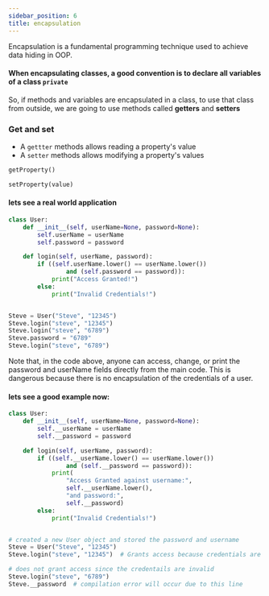 ```yaml
---
sidebar_position: 6
title: encapsulation
---
```


Encapsulation is a fundamental programming technique used to achieve data hiding in OOP.

#### When encapsulating classes, a good convention is to declare all variables of a class `private`

So, if methods and variables are encapsulated in a class, to use that class from outside, we are going to use methods called **getters** and **setters**

### Get and set

- A `gettter` methods allows reading a property's value
- A `setter` methods allows modifying a property's values

```py
getProperty()
```

```py
setProperty(value)
```

#### lets see a real world application

```py
class User:
    def __init__(self, userName=None, password=None):
        self.userName = userName
        self.password = password

    def login(self, userName, password):
        if ((self.userName.lower() == userName.lower())
                and (self.password == password)):
            print("Access Granted!")
        else:
            print("Invalid Credentials!")


Steve = User("Steve", "12345")
Steve.login("steve", "12345")
Steve.login("steve", "6789")
Steve.password = "6789"
Steve.login("steve", "6789")
```
Note that, in the code above, anyone can access, change, or print the password and userName fields directly from the main code. This is dangerous because there is no encapsulation of the credentials of a user.

#### lets see a good example now:

```py
class User:
    def __init__(self, userName=None, password=None):
        self.__userName = userName
        self.__password = password

    def login(self, userName, password):
        if ((self.__userName.lower() == userName.lower())
                and (self.__password == password)):
            print(
                "Access Granted against username:",
                self.__userName.lower(),
                "and password:",
                self.__password)
        else:
            print("Invalid Credentials!")


# created a new User object and stored the password and username
Steve = User("Steve", "12345")
Steve.login("steve", "12345")  # Grants access because credentials are valid

# does not grant access since the credentails are invalid
Steve.login("steve", "6789")
Steve.__password  # compilation error will occur due to this line
```